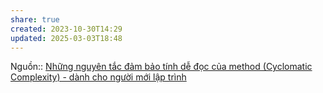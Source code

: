 ```yaml
---
share: true
created: 2023-10-30T14:29
updated: 2025-03-03T18:48
---
```

Nguồn:: 
[Những nguyên tắc đảm bảo tính dễ đọc của method (Cyclomatic Complexity) - dành cho người mới lập trình](https://viblo.asia/p/nhung-nguyen-tac-dam-bao-tinh-de-doc-cua-method-cyclomatic-complexity-danh-cho-nguoi-moi-lap-trinh-1l0rvm0VGyqA#_nguyen-tac-1)